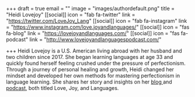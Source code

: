 +++
draft = true
email = ""
image = "images/authordefault.png"
title = "Heidi Lovejoy"
[[social]]
icon = "fab fa-twitter"
link = "https://twitter.com/LoveJoy_Lang"
[[social]]
icon = "fab fa-instagram"
link = "https://www.instagram.com/love.joyandlanguages/"
[[social]]
icon = "fas fa-blog"
link = "https://lovejoyandlanguages.com/"
[[social]]
icon = "fas fa-podcast"
link = "http://www.lovejoyandlanguagespodcast.com/"

+++
Heidi Lovejoy is a U.S. American living abroad with her husband and two children since 2017. She began learning languages at age 33 and quickly found herself feeling crushed under the pressure of perfectionism. Through a journey of personal healing and growth, Heidi changed her mindset and developed her own methods for mastering perfectionism in language learning. She shares her story and insights on her [blog ](https://lovejoyandlanguages.com/)and [podcast](http://www.lovejoyandlanguagespodcast.com/), both titled Love, Joy, and Languages.